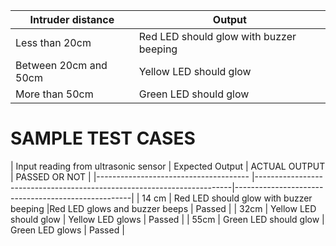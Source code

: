 | Intruder distance     |                           Output                                                      |
|--------------------   |---------------------------------------------------------------------------------------|
| Less than 20cm        |          Red LED should glow with buzzer beeping                                      |
| Between 20cm and 50cm |              Yellow LED should glow                                                   |
| More than 50cm        |                Green LED should glow                                                          





# SAMPLE TEST CASES

| Input reading from ultrasonic sensor   |                         Expected   Output                              |      ACTUAL OUTPUT             |   PASSED OR NOT   |
|--------------------------------------  |------------------------------------------------------------------------|----------------------------------------------------|
|    14 cm                               |          Red LED should glow with buzzer beeping                       |Red LED glows and buzzer beeps  | Passed            |
|    32cm                                |              Yellow LED should glow                                    |  Yellow LED  glows             | Passed            |
|    55cm                                |                Green LED should glow                                   |       Green LED  glows         | Passed            |
 
